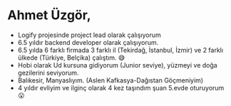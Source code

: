 # Ahmet Üzgör, 

- Logify projesinde project lead olarak çalışıyorum
- 6.5 yıldır backend developer olarak çalışıyorum.
- 6.5 yılda 6 farklı firmada 3 farklı il (Tekirdağ, İstanbul, İzmir) ve 2 farklı ülkede (Türkiye, Belçika) çalıştım. :sweat_smile:
- Hobi olarak Ud kursuna gidiyorum (Junior seviye), yüzmeyi ve doğa gezilerini seviyorum.
- Balıkesir, Manyaslıyım. (Aslen Kafkasya-Dağıstan Göçmeniyim)
- 4 yıldır evliyim ve ilginç olarak 4 kez taşındım şuan 5.evde oturuyorum :open_mouth: